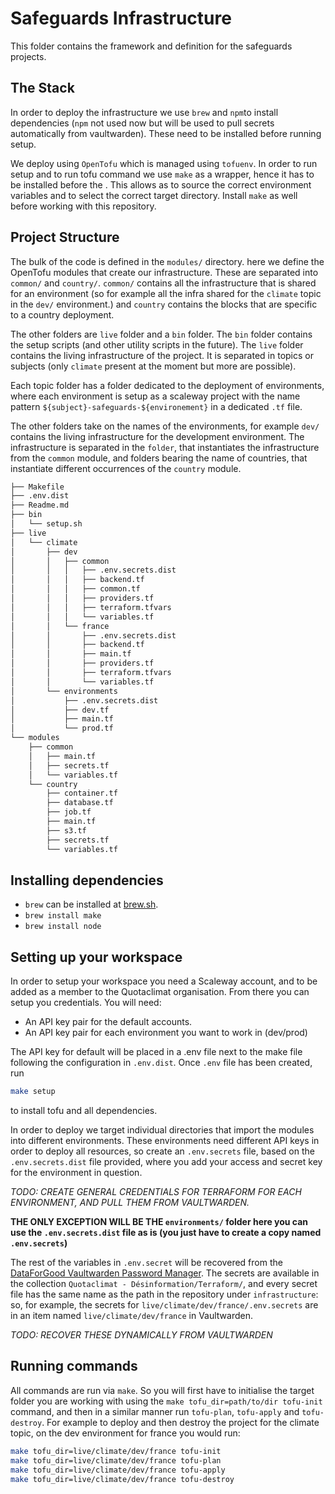 # Safeguards Infrastructure
This folder contains the framework and definition for the safeguards projects. 

## The Stack
In order to deploy the infrastructure we use `brew` and `npm`to install dependencies (`npm` not used now but will be used to pull secrets automatically from vaultwarden). These need to be installed before running setup.

We deploy using `OpenTofu` which is managed using `tofuenv`. In order to run setup and to run tofu command we use `make` as a wrapper, hence it has to be installed before the . This allows as to source the correct environment variables and to select the correct target directory. Install `make` as well before working with this repository.

## Project Structure
The bulk of the code is defined in the `modules/` directory. here we define the OpenTofu modules that create our infrastructure.  These are separated into `common/` and `country/`. `common/` contains all the infrastructure that is shared for an environment (so for example all the infra shared for the `climate` topic in the `dev/` environment.) and `country` contains the blocks that are specific to a country deployment.

The other folders are `live` folder and a `bin` folder. The `bin` folder contains the setup scripts (and other utility scripts in the future). The `live` folder contains the living infrastructure of the project. It is separated in topics or subjects (only `climate` present at the moment but more are possible). 

Each topic folder has a folder dedicated to the deployment of environments, where each environment is setup as a scaleway project with the name pattern `${subject}-safeguards-${environement}` in a dedicated `.tf` file.

The other folders take on the names of the environments, for example `dev/` contains the living infrastructure for the development environment. The infrastructure is separated in the `folder`, that instantiates the infrastructure from the `common` module, and folders bearing the name of countries, that instantiate different occurrences of the `country` module.

```bash
├── Makefile
├── .env.dist
├── Readme.md
├── bin
│   └── setup.sh
├── live
│   └── climate
│       ├── dev
│       │   ├── common
│       │   │   ├── .env.secrets.dist
│       │   │   ├── backend.tf
│       │   │   ├── common.tf
│       │   │   ├── providers.tf
│       │   │   ├── terraform.tfvars
│       │   │   └── variables.tf
│       │   └── france
│       │       ├── .env.secrets.dist
│       │       ├── backend.tf
│       │       ├── main.tf
│       │       ├── providers.tf
│       │       ├── terraform.tfvars
│       │       └── variables.tf
│       └── environments
│           ├── .env.secrets.dist
│           ├── dev.tf
│           ├── main.tf
│           └── prod.tf
└── modules
    ├── common
    │   ├── main.tf
    │   ├── secrets.tf
    │   └── variables.tf
    └── country
        ├── container.tf
        ├── database.tf
        ├── job.tf
        ├── main.tf
        ├── s3.tf
        ├── secrets.tf
        └── variables.tf
```

## Installing dependencies
* `brew` can be installed at [brew.sh](https://brew.sh).
* `brew install make`
* `brew install node`

## Setting up your workspace
In order to setup your workspace you need a Scaleway account, and to be added as a member to the Quotaclimat organisation. From there you can setup you credentials. You will need:
* An API key pair for the default accounts.
* An API key pair for each environment you want to work in (dev/prod)

The API key for default will be placed in a .env file next to the make file following the configuration in `.env.dist`. Once `.env` file has been created, run 
```bash
make setup
```
to install tofu and all dependencies.

In order to deploy we target individual directories that import the modules into different environments. These environments need different API keys in order to deploy all resources, so create an `.env.secrets` file, based on the `.env.secrets.dist` file provided, where you add your access and secret key for the environment in question. 

*TODO: CREATE GENERAL CREDENTIALS FOR TERRAFORM FOR EACH ENVIRONMENT, AND PULL THEM FROM VAULTWARDEN.*

**THE ONLY EXCEPTION WILL BE THE `environments/` folder here you can use the `.env.secrets.dist` file as is (you just have to create a copy named `.env.secrets`)**

The rest of the variables in `.env.secret` will be recovered from the [DataForGood Vaultwarden Password Manager](https://vaultwarden.services.dataforgood.fr/). The secrets are available in the collection `Quotaclimat - Désinformation/Terraform/`, and every secret file has the same name as the path in the repository under `infrastructure`: so, for example, the secrets for `live/climate/dev/france/.env.secrets` are in an item named  `live/climate/dev/france` in Vaultwarden. 

*TODO: RECOVER THESE DYNAMICALLY FROM VAULTWARDEN*

## Running commands
All commands are run via `make`. So you will first have to initialise the target folder you are working with using the `make tofu_dir=path/to/dir tofu-init` command, and then in a similar manner run `tofu-plan`, `tofu-apply` and `tofu-destroy`. For example to deploy and then destroy the project for the climate topic, on the dev environment for france you would run:
```bash
make tofu_dir=live/climate/dev/france tofu-init
make tofu_dir=live/climate/dev/france tofu-plan
make tofu_dir=live/climate/dev/france tofu-apply
make tofu_dir=live/climate/dev/france tofu-destroy
```
